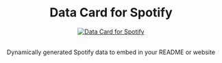 <div align="center">
    <h1>Data Card for Spotify</h1>
    <a href="https://data-card-for-spotify.herokuapp.com/card?user_id=58kq2cy2t6kn1peef0dx2axin">
      <img src="docs/basic.svg" alt="Data Card for Spotify">
    </a>
    <br>
    <br>
    <p>Dynamically generated Spotify data to embed in your README or website</p>
    <br>
</div>